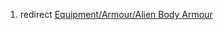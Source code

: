 1.  redirect [Equipment/Armour/Alien Body
    Armour](Equipment/Armour/Alien_Body_Armour "wikilink")